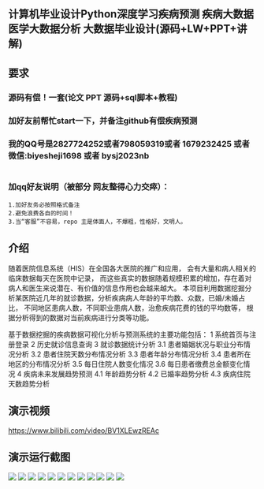 ## 计算机毕业设计Python深度学习疾病预测 疾病大数据 医学大数据分析 大数据毕业设计(源码+LW+PPT+讲解)

## 要求
### 源码有偿！一套(论文 PPT 源码+sql脚本+教程)

### 
### 加好友前帮忙start一下，并备注github有偿疾病预测
### 我的QQ号是2827724252或者798059319或者 1679232425 或者 微信:biyesheji1698 或者 bysj2023nb

# 

### 加qq好友说明（被部分 网友整得心力交瘁）：
    1.加好友务必按照格式备注
    2.避免浪费各自的时间！
    3.当“客服”不容易，repo 主是体面人，不爆粗，性格好，文明人。

## 介绍
 随着医院信息系统（HIS）在全国各大医院的推广和应用，
 会有大量和病人相关的临床数据每天在医院中记录，
 而这些真实的数据随着规模积累的增加，存在着对病人和医生来说潜在、有价值的信息作用也会越来越大。
 本项目利用数据挖掘分析某医院近几年的就诊数据，分析疾病病人年龄的平均数、众数，已婚/未婚占比，
 不同地区患病人数，不同职业患病人数，治愈疾病花费的钱的平均数等，
 根据分析得到的数据对当前疾病进行分类等功能。

基于数据挖掘的疾病数据可视化分析与预测系统的主要功能包括：
1 系统首页与注册登录
2 历史就诊信息查询
3 就诊数据统计分析
3.1 患者婚姻状况与职业分布情况分析
3.2 患者住院天数分布情况分析
3.3 患者年龄分布情况分析
3.4 患者所在地区的分布情况分析
3.5 每日住院人数变化情况
3.6 每日患者缴费总金额变化情况
4 疾病未来发展趋势预测
4.1 年龄趋势分析
4.2 已婚率趋势分析
4.3 疾病住院天数趋势分析



## 演示视频
https://www.bilibili.com/video/BV1XLEwzREAc
## 演示运行截图
![](1.png)
![](2.png)
![](3.png)
![](4.png)
![](5.png)
![](6.png)
![](7.png)
![](8.png)
![](9.png)
![](10.png)
![](11.png)
![](12.png)





